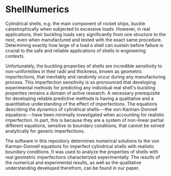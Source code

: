 # ShellNumerics

Cylindrical shells, e.g. the main component of rocket ships, buckle catastrophically when subjected to excessive loads. 
However, in real applications, their buckling loads vary significantly from one structure to the next, even when manufactured and tested with the exact same procedure. 
Determining exactly how large of a load a shell can sustain before failure is crucial to the safe and reliable applications of shells in engineering contexts.

Unfortunately, the buckling properties of shells are incredible sensitivity to non-uniformities in their radii and thickness, known as geometric imperfections, that inevitably and randomly occur during any manufacturing process. 
This imperfection sensitivity is so pronounced that developing experimental methods for predicting any individual real shell's buckling properties remains a domain of active research.
A necessary prerequisite for developing reliable predictive methods is having a qualitative and a quantitative understanding of the effect of imperfections.
The equations describing the dynamics of cylindrical shells---the von-Karman-Donnell equations---have been minimally investigated when accounting for realistic imperfection. 
In part, this is because they are a system of non-linear partial different equations, sensitive to boundary conditions, that cannot be solved analytically for generic imperfections. 

The software in this repository determines numerical solutions to the von Karman-Donnell equations for imperfect cylindrical shells with realistic boundary conditions.
It was used to analyze the properties of shells with real geometric imperfections characterized experimentally. 
The results of the numerical and experimental results, as well as the qualitative understanding developed therefrom, can be found in our paper.  
